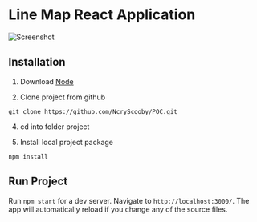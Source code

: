 # Line Map React Application



![Screenshot](https://imgur.com/a/egQE88i)

  

## Installation

1. Download [Node](https://nodejs.org/pt-br/download/)

2. Clone project from github
````
git clone https://github.com/NcryScooby/POC.git
````
4. cd into folder project

6. Install local project package
````
npm install
````

## Run Project

Run `npm start` for a dev server. Navigate to `http://localhost:3000/`. The app will automatically reload if you change any of the source files.






